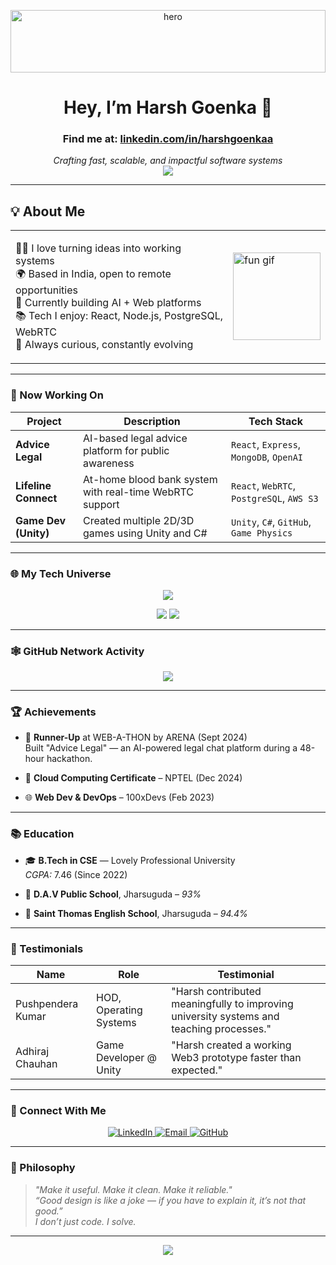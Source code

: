 <!-- Hero Banner -->
<p align="center">
  <img src="./hello world (1) (1).png" alt="hero" style="width: 100%; height: auto; max-height: 100px;" />
</p>

<!-- Avatar + Intro Card -->
<div align="center">
  <h1>Hey, I’m <b>Harsh Goenka</b> 👋</h1>
  <h3>Find me at: <a href="https://linkedin.com/in/harshgoenkaa/" target="_blank">linkedin.com/in/harshgoenkaa</a></h3>
  
  <i>Crafting fast, scalable, and impactful software systems</i><br/>
  <img src="https://readme-typing-svg.demolab.com?font=Fira+Code&pause=1000&center=true&vCenter=true&width=435&lines=Full-stack+Developer;AI+%2B+Web+Innovator;Always+Learning+%26+Building" />
</div>

---

## 💡 About Me

<table>
<tr>
<td>

🧑‍💻 I love turning ideas into working systems  
🌍 Based in India, open to remote opportunities  
🔭 Currently building AI + Web platforms  
📚 Tech I enjoy: React, Node.js, PostgreSQL, WebRTC  
🧠 Always curious, constantly evolving

</td>
<td>
<img src="https://media4.giphy.com/media/v1.Y2lkPTc5MGI3NjExZmRybmNlNWp0MmJqeW04NWg0eDBldTBwa2d1cjU1dWV6bGtpeGJraSZlcD12MV9pbnRlcm5hbF9naWZfYnlfaWQmY3Q9Zw/MT5UUV1d4CXE2A37Dg/giphy.gif" width="140px" alt="fun gif">
</td>
</tr>
</table>

---

### 🚀 Now Working On

| Project           | Description                                                                 | Tech Stack                                |
|-------------------|-----------------------------------------------------------------------------|-------------------------------------------|
| **Advice Legal**   | AI-based legal advice platform for public awareness                        | `React`, `Express`, `MongoDB`, `OpenAI`   |
| **Lifeline Connect**| At-home blood bank system with real-time WebRTC support                   | `React`, `WebRTC`, `PostgreSQL`, `AWS S3` |
| **Game Dev (Unity)**| Created multiple 2D/3D games using Unity and C#                            | `Unity`, `C#`, `GitHub`, `Game Physics`   |

---

### 🌐 My Tech Universe

<p align="center">
  <img src="https://skillicons.dev/icons?i=cpp,java,js,php,html,css,nodejs,react,express,mysql,mongodb,postgres,tailwind,aws" />
</p>

<p align="center">
  <img src="https://github-readme-stats.vercel.app/api?username=Harsh-Goenka&show_icons=true&theme=radical&hide_border=true" />
  <img src="https://github-readme-stats.vercel.app/api/top-langs/?username=Harsh-Goenka&layout=compact&theme=radical&hide_border=true" />
</p>

---

### 🕸️ GitHub Network Activity

<p align="center">
  <img src="https://github-readme-activity-graph.vercel.app/graph?username=Harsh-Goenka&theme=react-dark&hide_border=true&area=true" />
</p>

---

### 🏆 Achievements

- 🥈 **Runner-Up** at WEB-A-THON by ARENA (Sept 2024)  
  Built "Advice Legal" — an AI-powered legal chat platform during a 48-hour hackathon.

- 🧠 **Cloud Computing Certificate** – NPTEL (Dec 2024)  
- 🌐 **Web Dev & DevOps** – 100xDevs (Feb 2023)  

---

### 📚 Education

- 🎓 **B.Tech in CSE** — Lovely Professional University  
  *CGPA:* 7.46 (Since 2022)

- 🏫 **D.A.V Public School**, Jharsuguda – *93%*  
- 🏫 **Saint Thomas English School**, Jharsuguda – *94.4%*

---

### 🔁 Testimonials

| Name | Role | Testimonial |
|------|------|-------------|
| Pushpendera Kumar | HOD, Operating Systems | "Harsh contributed meaningfully to improving university systems and teaching processes." |
| Adhiraj Chauhan | Game Developer @ Unity | "Harsh created a working Web3 prototype faster than expected." |

---

### 🤝 Connect With Me

<p align="center">
  <a href="https://linkedin.com/in/harshgoenkaa/">
    <img src="https://img.shields.io/badge/LinkedIn-000?style=for-the-badge&logo=linkedin&logoColor=white" alt="LinkedIn" />
  </a>
  <a href="mailto:harshgoenka2004@gmail.com">
    <img src="https://img.shields.io/badge/Email-000?style=for-the-badge&logo=gmail&logoColor=white" alt="Email" />
  </a>
  <a href="https://github.com/Harsh-Goenka">
    <img src="https://img.shields.io/badge/GitHub-000?style=for-the-badge&logo=github&logoColor=white" alt="GitHub" />
  </a>
</p>

---

### 🧠 Philosophy

> _"Make it useful. Make it clean. Make it reliable."_  
> _“Good design is like a joke — if you have to explain it, it’s not that good.”_  
> _I don’t just code. I solve._

---

<p align="center">
  <img src="https://quotes-github-readme.vercel.app/api?type=vertical&theme=dark" />
</p>
